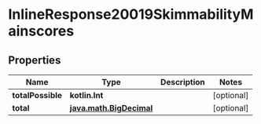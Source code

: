 
# InlineResponse20019SkimmabilityMainscores

## Properties
Name | Type | Description | Notes
------------ | ------------- | ------------- | -------------
**totalPossible** | **kotlin.Int** |  |  [optional]
**total** | [**java.math.BigDecimal**](java.math.BigDecimal.md) |  |  [optional]



